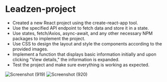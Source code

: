 # Leadzen-project

* Created a new React project using the create-react-app tool.
* Use the specified API endpoint to fetch data and store it in a state.
* Use states, fetch/Axios, async-await, and any other necessary NPM packages to implement the project.
* Use CSS to design the layout and style the components according to the provided images.
* Implement a function that displays basic information initially and upon clicking "View details," the information is expanded.
* Test the project and make sure everything is working as expected.



![Screenshot (919)](https://user-images.githubusercontent.com/96018983/214057388-22a10430-7336-4112-acba-e92e0d9aee0b.png)
![Screenshot (920)](https://user-images.githubusercontent.com/96018983/214057401-81ea64c7-e455-4955-8f79-23197822b2bb.png)
